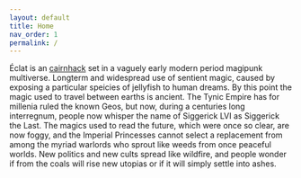 ```yaml
---
layout: default
title: Home
nav_order: 1
permalink: /
---
```


Éclat is an [cairnhack](https://cairnrpg.com/) set in a vaguely early modern period magipunk multiverse. Longterm and widespread use of sentient magic, caused by exposing a particular speicies of jellyfish to human dreams. By this point the magic used to travel between earths is ancient. The Tynic Empire has for millenia ruled the known Geos, but now, during a centuries long interregnum, people now whisper the name of Siggerick LVI as Siggerick the Last. The magics used to read the future, which were once so clear, are now foggy, and the Imperial Princesses cannot select a replacement from among the myriad warlords who sprout like weeds from once peaceful worlds. New politics and new cults spread like wildfire, and people wonder if from the coals will rise new utopias or if it will simply settle into ashes.
